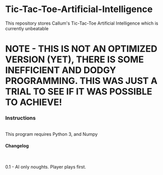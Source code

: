 # Tic-Tac-Toe-Artificial-Intelligence
This repository stores Callum's Tic-Tac-Toe Artificial Intelligence which is currently unbeatable
<br>
<h1>NOTE - THIS IS NOT AN OPTIMIZED VERSION (YET), THERE IS SOME INEFFICIENT AND DODGY PROGRAMMING. THIS WAS JUST A TRIAL TO SEE IF IT WAS POSSIBLE TO ACHIEVE!</h1>
<h3>Instructions</h3>
<br>
This program requires Python 3, and Numpy
<br>
<h4>Changelog</h4>
<br>

0.1 - AI only noughts. Player plays first. 

